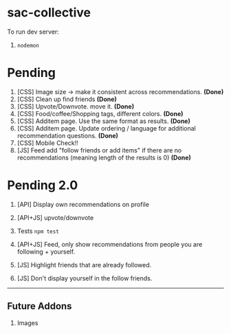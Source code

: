 # sac-collective

To run dev server:
1.  `nodemon`

# Pending

1.  [CSS] Image size -> make it consistent across recommendations. <strong>(Done)</strong>
1.  [CSS] Clean up find friends <strong>(Done)</strong>
1.  [CSS] Upvote/Downvote. move it. <strong>(Done)</strong>
1.  [CSS] Food/coffee/Shopping tags, different colors. <strong>(Done)</strong>
1.  [CSS] Additem page. Use the same format as results. <strong>(Done)</strong>
1.  [CSS] Additem page. Update ordering / language for additional recommendation questions. <strong>(Done)</strong>
1.  [CSS] Mobile Check!!
1.  [JS] Feed add "follow friends or add items" if there are no recommendations (meaning length of the results is 0) <strong>(Done)</strong>

 
# Pending 2.0

1.  [API] Display own recommendations on profile
1.  [API+JS] upvote/downvote
1.  Tests `npm test`
1.  [API+JS] Feed, only show recommendations from people you are following + yourself.

1. [JS] Highlight friends that are already followed. 
1. [JS] Don't display yourself in the follow friends.

---

## Future Addons

1.  Images

